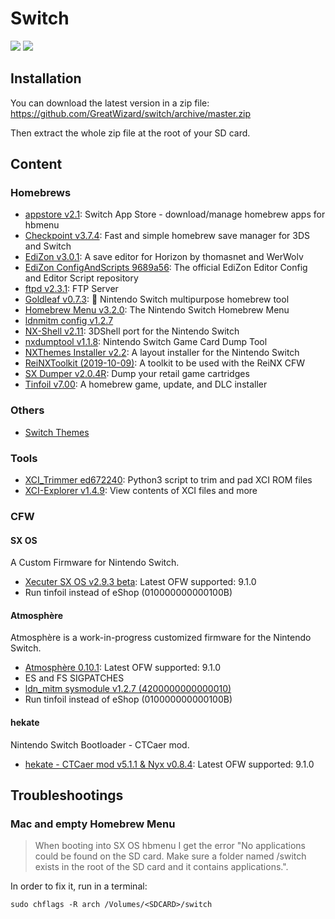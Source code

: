 # Switch

![](https://img.shields.io/badge/switch-sx--os-red.svg)
![](https://img.shields.io/badge/switch-sdfiles-orange.svg)

## Installation

You can download the latest version in a zip file: https://github.com/GreatWizard/switch/archive/master.zip

Then extract the whole zip file at the root of your SD card.

## Content

### Homebrews

- [appstore v2.1](https://github.com/vgmoose/appstorenx): Switch App Store - download/manage homebrew apps for hbmenu
- [Checkpoint v3.7.4](https://github.com/BernardoGiordano/Checkpoint/): Fast and simple homebrew save manager for 3DS and Switch
- [EdiZon v3.0.1](https://github.com/thomasnet-mc/EdiZon): A save editor for Horizon by thomasnet and WerWolv
- [EdiZon ConfigAndScripts 9689a56](https://github.com/WerWolv98/EdiZon_ConfigsAndScripts): The official EdiZon Editor Config and Editor Script repository
- [ftpd v2.3.1](https://github.com/mtheall/ftpd): FTP Server
- [Goldleaf v0.7.3](https://github.com/XorTroll/Goldleaf): 🍂 Nintendo Switch multipurpose homebrew tool
- [Homebrew Menu v3.2.0](https://github.com/switchbrew/nx-hbmenu): The Nintendo Switch Homebrew Menu
- [ldnmitm config v1.2.7](https://github.com/spacemeowx2/ldn_mitm)
- [NX-Shell v2.11](https://github.com/joel16/NX-Shell): 3DShell port for the Nintendo Switch
- [nxdumptool v1.1.8](https://github.com/DarkMatterCore/gcdumptool): Nintendo Switch Game Card Dump Tool
- [NXThemes Installer v2.2](https://github.com/exelix11/SwitchThemeInjector): A layout installer for the Nintendo Switch
- [ReiNXToolkit (2019-10-09)](https://github.com/Reisyukaku/ReiNXToolkit): A toolkit to be used with the ReiNX CFW
- [SX Dumper v2.0.4R](https://sx.xecuter.com/): Dump your retail game cartridges
- [Tinfoil v7.00](https://github.com/digableinc/tinfoil): A homebrew game, update, and DLC installer

### Others

- [Switch Themes](https://suchmememanyskill.github.io/Themes/Switch_Themes/)

### Tools

- [XCI_Trimmer ed672240](https://github.com/AnalogMan151/XCI_Trimmer): Python3 script to trim and pad XCI ROM files
- [XCI-Explorer v1.4.9](https://github.com/StudentBlake/XCI-Explorer): View contents of XCI files and more

### CFW

#### SX OS

A Custom Firmware for Nintendo Switch.

- [Xecuter SX OS v2.9.3 beta](https://sx.xecuter.com/): Latest OFW supported: 9.1.0
- Run tinfoil instead of eShop (010000000000100B)

#### Atmosphère

Atmosphère is a work-in-progress customized firmware for the Nintendo Switch.

- [Atmosphère 0.10.1](https://github.com/Atmosphere-NX/Atmosphere): Latest OFW supported: 9.1.0
- ES and FS SIGPATCHES
- [ldn_mitm sysmodule v1.2.7 (4200000000000010)](https://github.com/spacemeowx2/ldn_mitm)
- Run tinfoil instead of eShop (010000000000100B)

#### hekate

Nintendo Switch Bootloader - CTCaer mod.

- [hekate - CTCaer mod v5.1.1 & Nyx v0.8.4](https://github.com/CTCaer/hekate): Latest OFW supported: 9.1.0

## Troubleshootings

### Mac and empty Homebrew Menu

> When booting into SX OS hbmenu I get the error "No applications could be found on the SD card. Make sure a folder named /switch exists in the root of the SD card and it contains applications.".

In order to fix it, run in a terminal:

```
sudo chflags -R arch /Volumes/<SDCARD>/switch
```

